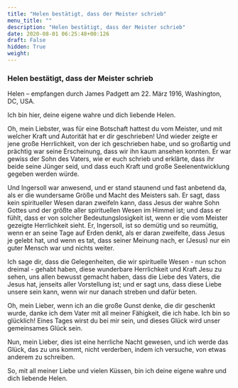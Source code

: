 ```yaml
---
title: "Helen bestätigt, dass der Meister schrieb"
menu_title: ""
description: "Helen bestätigt, dass der Meister schrieb"
date: 2020-08-01 06:25:48+00:126
draft: False
hidden: True
weight:
---
```

### Helen bestätigt, dass der Meister schrieb

Helen – empfangen durch James Padgett am 22. März 1916, Washington, DC, USA.

Ich bin hier, deine eigene wahre und dich liebende Helen.

Oh, mein Liebster, was für eine Botschaft hattest du vom Meister, und mit welcher Kraft und Autorität hat er dir geschrieben! Und wieder zeigte er jene große Herrlichkeit, von der ich geschrieben habe, und so großartig und prächtig war seine Erscheinung, dass wir ihn kaum ansehen konnten. Er war gewiss der Sohn des Vaters, wie er euch schrieb und erklärte, dass ihr beide seine Jünger seid, und dass euch Kraft und große Seelenentwicklung gegeben werden würde.

Und Ingersoll war anwesend, und er stand staunend und fast anbetend da, als er die wundersame Größe und Macht des Meisters sah. Er sagt, dass kein spiritueller Wesen daran zweifeln kann, dass Jesus der wahre Sohn Gottes und der größte aller spirituellen Wesen im Himmel ist; und dass er fühlt, dass er von solcher Bedeutungslosigkeit ist, wenn er die vom Meister gezeigte Herrlichkeit sieht. Er, Ingersoll, ist so demütig und so reumütig, wenn er an seine Tage auf Erden denkt, als er daran zweifelte, dass Jesus je gelebt hat, und wenn es tat, dass seiner Meinung nach, er (Jesus) nur ein guter Mensch war und nichts weiter.

Ich sage dir, dass die Gelegenheiten, die wir spirituelle Wesen - nun schon dreimal - gehabt haben, diese wunderbare Herrlichkeit und Kraft Jesu zu sehen, uns allen bewusst gemacht haben, dass die Liebe des Vaters, die Jesus hat, jenseits aller Vorstellung ist; und er sagt uns, dass diese Liebe unsere sein kann, wenn wir nur danach streben und dafür beten.

Oh, mein Lieber, wenn ich an die große Gunst denke, die dir geschenkt wurde, danke ich dem Vater mit all meiner Fähigkeit, die ich habe. Ich bin so glücklich! Eines Tages wirst du bei mir sein, und dieses Glück wird unser gemeinsames Glück sein.

Nun, mein Lieber, dies ist eine herrliche Nacht gewesen, und ich werde das Glück, das zu uns kommt, nicht verderben, indem ich versuche, von etwas anderem zu schreiben.

So, mit all meiner Liebe und vielen Küssen, bin ich deine eigene wahre und dich liebende Helen.
